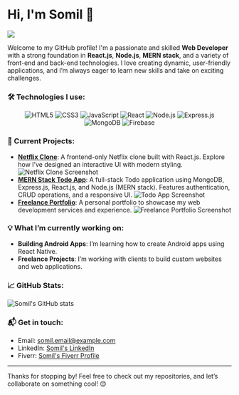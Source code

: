 # Hi, I'm Somil 👋

<img src="https://avatars.githubusercontent.com/u/160620349?v=4" width={20} height={20}/> 

Welcome to my GitHub profile! I'm a passionate and skilled **Web Developer** with a strong foundation in **React.js**, **Node.js**, **MERN stack**, and a variety of front-end and back-end technologies. I love creating dynamic, user-friendly applications, and I’m always eager to learn new skills and take on exciting challenges.

### 🛠️ Technologies I use:
<p align="center">
  <img src="https://img.shields.io/badge/HTML5-%23E44D26.svg?style=flat-square&logo=html5&logoColor=white" alt="HTML5" />
  <img src="https://img.shields.io/badge/CSS3-%231572B6.svg?style=flat-square&logo=css3&logoColor=white" alt="CSS3" />
  <img src="https://img.shields.io/badge/JavaScript-%23F7DF1E.svg?style=flat-square&logo=javascript&logoColor=white" alt="JavaScript" />
  <img src="https://img.shields.io/badge/React.js-%2361DAFB.svg?style=flat-square&logo=react&logoColor=black" alt="React" />
  <img src="https://img.shields.io/badge/Node.js-%23339933.svg?style=flat-square&logo=node.js&logoColor=white" alt="Node.js" />
  <img src="https://img.shields.io/badge/Express.js-%23404D59.svg?style=flat-square&logo=express&logoColor=white" alt="Express.js" />
  <img src="https://img.shields.io/badge/MongoDB-%2347A248.svg?style=flat-square&logo=mongodb&logoColor=white" alt="MongoDB" />
  <img src="https://img.shields.io/badge/Firebase-%23039BE5.svg?style=flat-square&logo=firebase&logoColor=white" alt="Firebase" />
</p>

### 🚀 Current Projects:
- **[Netflix Clone](https://github.com/Somil-Developer/netflix-clone)**: A frontend-only Netflix clone built with React.js. Explore how I’ve designed an interactive UI with modern styling.
  ![Netflix Clone Screenshot](https://www.example.com/netflix-clone-screenshot.jpg) <!-- Replace with your screenshot URL -->
- **[MERN Stack Todo App](https://github.com/Somil-Developer/todo-app)**: A full-stack Todo application using MongoDB, Express.js, React.js, and Node.js (MERN stack). Features authentication, CRUD operations, and a responsive UI.
  ![Todo App Screenshot](https://www.example.com/todo-app-screenshot.jpg) <!-- Replace with your screenshot URL -->
- **[Freelance Portfolio](https://github.com/Somil-Developer/freelance-portfolio)**: A personal portfolio to showcase my web development services and experience.
  ![Freelance Portfolio Screenshot](https://www.example.com/portfolio-screenshot.jpg) <!-- Replace with your screenshot URL -->

### 💡 What I’m currently working on:
- **Building Android Apps**: I’m learning how to create Android apps using React Native.
- **Freelance Projects**: I’m working with clients to build custom websites and web applications.

### 📈 GitHub Stats:
![Somil's GitHub stats](https://github-readme-stats.vercel.app/api?username=Somil-Developer&show_icons=true&hide_title=true&count_private=true&hide=prs&theme=radical)

### 📬 Get in touch:
- Email: [somil.email@example.com](mailto:somil.email@example.com)
- LinkedIn: [Somil's LinkedIn](https://www.linkedin.com/in/somil-developer)
- Fiverr: [Somil's Fiverr Profile](https://www.fiverr.com/somil-developer)

---

Thanks for stopping by! Feel free to check out my repositories, and let’s collaborate on something cool! 😊
